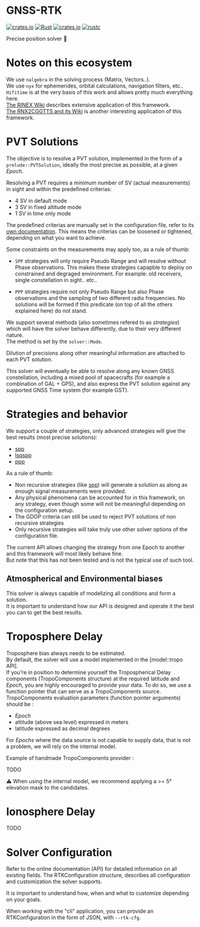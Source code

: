 GNSS-RTK
========

[![crates.io](https://img.shields.io/crates/v/gnss-rtk.svg)](https://crates.io/crates/gnss-rtk)
[![Rust](https://github.com/rtk-rs/gnss-rtk/actions/workflows/rust.yml/badge.svg)](https://github.com/rtk-rs/gnss-rtk/actions/workflows/rust.yml)
[![crates.io](https://docs.rs/gnss-rtk/badge.svg)](https://docs.rs/gnss-rtk)
[![rustc](https://img.shields.io/badge/rustc-1.64%2B-blue.svg)](https://img.shields.io/badge/rustc-1.64%2B-blue.svg)

Precise position solver :crab:

Notes on this ecosystem
=======================

We use `nalgebra` in the solving process (Matrix, Vectors..).  
We use `nyx` for ephemerides, orbital calculations, navigation filters, etc..  
`Hifitime` is at the very basis of this work and allows pretty much everything here.  
[The RINEX Wiki](https://github.com/georust/rinex/wiki) describes extensive application of this framework.  
[The RNX2CGGTTS and its Wiki](https://github.com/georust/rinex/wiki) is another interesting application of this framework.

PVT Solutions
=============

The objective is to resolve a PVT solution, implemented in the form of a `prelude::PVTSolution`,
ideally the most precise as possible, at a given _Epoch_.

Resolving a PVT requires a minimum number of SV (actual measurements)
in sight and within the predefined criterias:

- 4 SV in default mode
- 3 SV in fixed altitude mode
- 1 SV in time only mode

The predefined criterias are manually set in the configuration file, 
refer to its [own documentation](./doc/config.md). This means the criterias can be
loosened or tightened, depending on what you want to achieve.

Some constraints on the measurements may apply too, as a rule of thumb:

- `SPP` strategies will only require Pseudo Range and will resolve without Phase observations.
This makes these strategies capapble to deploy on constrained and degraged environment.
For example: old receivers, single constellation in sight.. etc..

- `PPP` strategies require not only Pseudo Range but also Phase observations
and the sampling of two different radio frequencies. No solutions will be formed
if this predicate (on top of all the others explained here) do not stand.

We support several methods (also sometimes refered to as _strategies_) which
will have the solver behave differently, due to their very different nature.   
The method is set by the `solver::Mode`.

Dilution of precisions along other meaningful information are attached to each PVT solution.

This solver will eventually be able to resolve along any known GNSS constellation,
including a mixed pool of spacecrafts (for example a combination of GAL + GPS), 
and also express the PVT solution against any supported GNSS Time system (for example GST).

Strategies and behavior
=======================

We support a couple of strategies, only advanced strategies will give the best results
(most precise solutions):

- [spp](./doc/spp.md)
- [lsqspp](./doc/lsqspp.md)
- [ppp](./doc/ppp.md)

As a rule of thumb: 

- Non recursive strategies (like [spp](./doc/spp.md)) will generate
a solution as along as enough signal measurements were provided.
- Any physical phenomena can be accounted for in this framework,
on any strategy, even though some will not be meaningful depending on the
configuration setup.  
- The GDOP criteria can still be used to reject PVT solutions of non recursive strategies
- Only recursive strategies will take truly use other solver options of the configuration file.

The current API allows changing the strategy from one Epoch to another and this framework will most likely behave fine.   
But note that this has not been tested and is not the typical use of such tool.

## Atmospherical and Environmental biases

This solver is always capable of modelizing all conditions and form a solution.   
It is important to understand how our API is designed and operate it the best you can to get the best results.

Troposphere Delay
==================

Troposphere bias always needs to be estimated.  
By default, the solver will use a model implemented in the [model::tropo API].  
If you're in position to determine yourself the Tropospherical Delay components (TropoComponents structure)
at the required latitude and _Epoch_, you are highly encouraged to provide your data.
To do so, we use a function pointer that can serve as a TropoComponents source.
TropoComponents evaluation parameters (function pointer arguments) should be :

- _Epoch_
- altitude (above sea level) expressed in meters
- latitude expressed as decimal degrees

For _Epochs_ where the data source is not capable to supply data, that is not a problem, we will rely on the internal model.

Example of handmade TropoComponents provider :  

TODO

:warning: When using the internal model, we recommend applying a >= 5° elevation mask to the candidates.

Ionosphere Delay
================

TODO

Solver Configuration
====================

Refer to the online documentation (API) for detailed information on all existing fields.
The RTKConfiguration structure, describes all configuration and customization
the solver supports. 

It is important to understand how, when and what to customize depending on your goals.

When working with the "cli" application, you can provide an RTKConfiguration
in the form of JSON, with `--rtk-cfg`.
